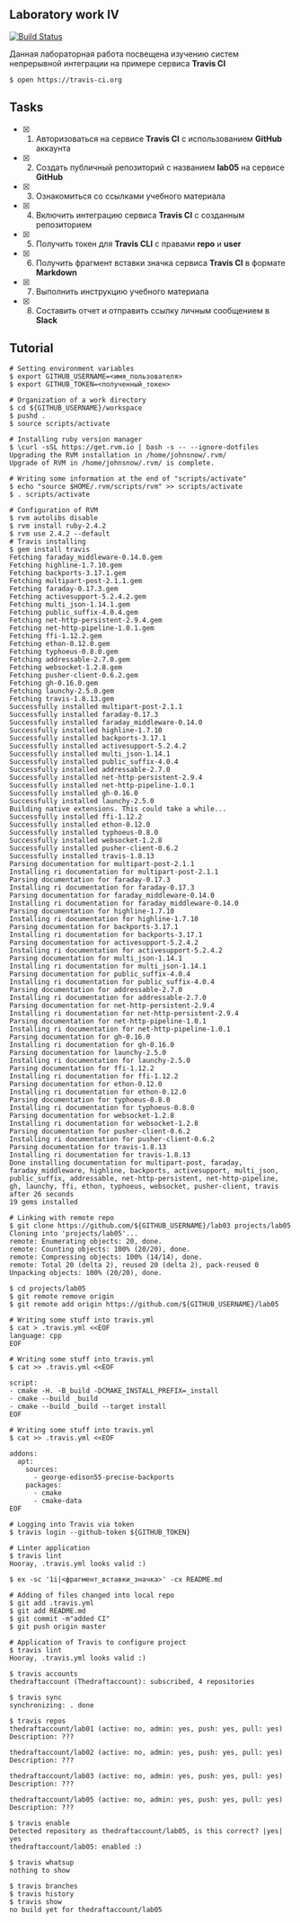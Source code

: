 ## Laboratory work IV

[![Build Status](https://travis-ci.com/thedraftaccount/lab05.svg?branch=master)](https://travis-ci.com/thedraftaccount/lab05)

Данная лабораторная работа посвещена изучению систем непрерывной интеграции на примере сервиса **Travis CI**

```ShellSession
$ open https://travis-ci.org
```

## Tasks

- [x] 1. Авторизоваться на сервисе **Travis CI** с использованием **GitHub** аккаунта
- [x] 2. Создать публичный репозиторий с названием **lab05** на сервисе **GitHub**
- [x] 3. Ознакомиться со ссылками учебного материала
- [x] 4. Включить интеграцию сервиса **Travis CI** с созданным репозиторием
- [x] 5. Получить токен для **Travis CLI** с правами **repo** и **user**
- [x] 6. Получить фрагмент вставки значка сервиса **Travis CI** в формате **Markdown**
- [x] 7. Выполнить инструкцию учебного материала
- [x] 8. Составить отчет и отправить ссылку личным сообщением в **Slack**

## Tutorial

```ShellSession
# Setting environment variables
$ export GITHUB_USERNAME=<имя_пользователя>
$ export GITHUB_TOKEN=<полученный_токен>
```

```ShellSession
# Organization of a work directory
$ cd ${GITHUB_USERNAME}/workspace
$ pushd .
$ source scripts/activate
```

```ShellSession
# Installing ruby version manager
$ \curl -sSL https://get.rvm.io | bash -s -- --ignore-dotfiles
Upgrading the RVM installation in /home/johnsnow/.rvm/
Upgrade of RVM in /home/johnsnow/.rvm/ is complete.

# Writing some information at the end of "scripts/activate"
$ echo "source $HOME/.rvm/scripts/rvm" >> scripts/activate
$ . scripts/activate

# Configuration of RVM 
$ rvm autolibs disable
$ rvm install ruby-2.4.2
$ rvm use 2.4.2 --default
# Travis installing
$ gem install travis
Fetching faraday_middleware-0.14.0.gem
Fetching highline-1.7.10.gem
Fetching backports-3.17.1.gem
Fetching multipart-post-2.1.1.gem
Fetching faraday-0.17.3.gem
Fetching activesupport-5.2.4.2.gem
Fetching multi_json-1.14.1.gem
Fetching public_suffix-4.0.4.gem
Fetching net-http-persistent-2.9.4.gem
Fetching net-http-pipeline-1.0.1.gem
Fetching ffi-1.12.2.gem
Fetching ethon-0.12.0.gem
Fetching typhoeus-0.8.0.gem
Fetching addressable-2.7.0.gem
Fetching websocket-1.2.8.gem
Fetching pusher-client-0.6.2.gem
Fetching gh-0.16.0.gem
Fetching launchy-2.5.0.gem
Fetching travis-1.8.13.gem
Successfully installed multipart-post-2.1.1
Successfully installed faraday-0.17.3
Successfully installed faraday_middleware-0.14.0
Successfully installed highline-1.7.10
Successfully installed backports-3.17.1
Successfully installed activesupport-5.2.4.2
Successfully installed multi_json-1.14.1
Successfully installed public_suffix-4.0.4
Successfully installed addressable-2.7.0
Successfully installed net-http-persistent-2.9.4
Successfully installed net-http-pipeline-1.0.1
Successfully installed gh-0.16.0
Successfully installed launchy-2.5.0
Building native extensions. This could take a while...
Successfully installed ffi-1.12.2
Successfully installed ethon-0.12.0
Successfully installed typhoeus-0.8.0
Successfully installed websocket-1.2.8
Successfully installed pusher-client-0.6.2
Successfully installed travis-1.8.13
Parsing documentation for multipart-post-2.1.1
Installing ri documentation for multipart-post-2.1.1
Parsing documentation for faraday-0.17.3
Installing ri documentation for faraday-0.17.3
Parsing documentation for faraday_middleware-0.14.0
Installing ri documentation for faraday_middleware-0.14.0
Parsing documentation for highline-1.7.10
Installing ri documentation for highline-1.7.10
Parsing documentation for backports-3.17.1
Installing ri documentation for backports-3.17.1
Parsing documentation for activesupport-5.2.4.2
Installing ri documentation for activesupport-5.2.4.2
Parsing documentation for multi_json-1.14.1
Installing ri documentation for multi_json-1.14.1
Parsing documentation for public_suffix-4.0.4
Installing ri documentation for public_suffix-4.0.4
Parsing documentation for addressable-2.7.0
Installing ri documentation for addressable-2.7.0
Parsing documentation for net-http-persistent-2.9.4
Installing ri documentation for net-http-persistent-2.9.4
Parsing documentation for net-http-pipeline-1.0.1
Installing ri documentation for net-http-pipeline-1.0.1
Parsing documentation for gh-0.16.0
Installing ri documentation for gh-0.16.0
Parsing documentation for launchy-2.5.0
Installing ri documentation for launchy-2.5.0
Parsing documentation for ffi-1.12.2
Installing ri documentation for ffi-1.12.2
Parsing documentation for ethon-0.12.0
Installing ri documentation for ethon-0.12.0
Parsing documentation for typhoeus-0.8.0
Installing ri documentation for typhoeus-0.8.0
Parsing documentation for websocket-1.2.8
Installing ri documentation for websocket-1.2.8
Parsing documentation for pusher-client-0.6.2
Installing ri documentation for pusher-client-0.6.2
Parsing documentation for travis-1.8.13
Installing ri documentation for travis-1.8.13
Done installing documentation for multipart-post, faraday, faraday_middleware, highline, backports, activesupport, multi_json, public_suffix, addressable, net-http-persistent, net-http-pipeline, gh, launchy, ffi, ethon, typhoeus, websocket, pusher-client, travis after 26 seconds
19 gems installed
```

```ShellSession
# Linking with remote repo
$ git clone https://github.com/${GITHUB_USERNAME}/lab03 projects/lab05
Cloning into 'projects/lab05'...
remote: Enumerating objects: 20, done.
remote: Counting objects: 100% (20/20), done.
remote: Compressing objects: 100% (14/14), done.
remote: Total 20 (delta 2), reused 20 (delta 2), pack-reused 0
Unpacking objects: 100% (20/20), done.

$ cd projects/lab05
$ git remote remove origin
$ git remote add origin https://github.com/${GITHUB_USERNAME}/lab05
```

```ShellSession
# Writing some stuff into travis.yml
$ cat > .travis.yml <<EOF
language: cpp
EOF
```

```ShellSession
# Writing some stuff into travis.yml
$ cat >> .travis.yml <<EOF

script:
- cmake -H. -B_build -DCMAKE_INSTALL_PREFIX=_install
- cmake --build _build
- cmake --build _build --target install
EOF
```

```ShellSession
# Writing some stuff into travis.yml
$ cat >> .travis.yml <<EOF

addons:
  apt:
    sources:
      - george-edison55-precise-backports
    packages:
      - cmake
      - cmake-data
EOF
```

```ShellSession
# Logging into Travis via token
$ travis login --github-token ${GITHUB_TOKEN}
```

```ShellSession
# Linter application
$ travis lint
Hooray, .travis.yml looks valid :)

```

```ShellSession
$ ex -sc '1i|<фрагмент_вставки_значка>' -cx README.md
```

```ShellSession
# Adding of files changed into local repo
$ git add .travis.yml
$ git add README.md
$ git commit -m"added CI"
$ git push origin master
```

```ShellSession
# Application of Travis to configure project
$ travis lint
Hooray, .travis.yml looks valid :)

$ travis accounts
thedraftaccount (Thedraftaccount): subscribed, 4 repositories

$ travis sync
synchronizing: . done

$ travis repos
thedraftaccount/lab01 (active: no, admin: yes, push: yes, pull: yes)
Description: ???

thedraftaccount/lab02 (active: no, admin: yes, push: yes, pull: yes)
Description: ???

thedraftaccount/lab03 (active: no, admin: yes, push: yes, pull: yes)
Description: ???

thedraftaccount/lab05 (active: no, admin: yes, push: yes, pull: yes)
Description: ???

$ travis enable
Detected repository as thedraftaccount/lab05, is this correct? |yes| yes
thedraftaccount/lab05: enabled :)

$ travis whatsup
nothing to show

$ travis branches
$ travis history
$ travis show
no build yet for thedraftaccount/lab05

```
